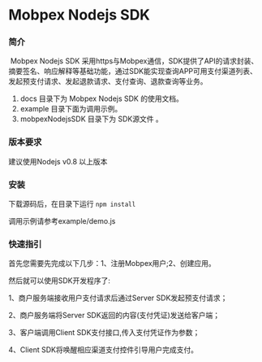 
# Mobpex Nodejs SDK

### 简介

​        Mobpex Nodejs SDK 采用https与Mobpex通信，SDK提供了API的请求封装、摘要签名、响应解释等基础功能，通过SDK能实现查询APP可用支付渠道列表、发起预支付请求、发起退款请求、支付查询、退款查询等业务。

1. docs 目录下为 Mobpex Nodejs SDK 的使用文档。
2. example 目录下面为调用示例。
3. mobpexNodejsSDK 目录下为  SDK源文件 。

### 版本要求

建议使用Nodejs v0.8 以上版本

### 安装

下载源码后，在目录下运行 `npm install`

调用示例请参考example/demo.js




### 快速指引

首先您需要先完成以下几步：1、注册Mobpex用户;2、创建应用。

然后就可以使用SDK开发程序了:

1、商户服务端接收用户支付请求后通过Server SDK发起预支付请求；

2、商户服务端将Server SDK返回的内容(支付凭证)发送给客户端；

3、客户端调用Client SDK支付接口,传入支付凭证作为参数；

4、Client SDK将唤醒相应渠道支付控件引导用户完成支付。